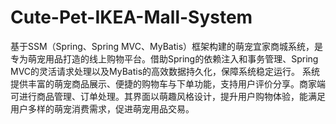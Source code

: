 # Cute-Pet-IKEA-Mall-System
基于SSM（Spring、Spring MVC、MyBatis）框架构建的萌宠宜家商城系统，是专为萌宠用品打造的线上购物平台。借助Spring的依赖注入和事务管理、Spring MVC的灵活请求处理以及MyBatis的高效数据持久化，保障系统稳定运行。  系统提供丰富的萌宠商品展示、便捷的购物车与下单功能，支持用户评价分享。商家端可进行商品管理、订单处理。其界面以萌趣风格设计，提升用户购物体验，能满足用户多样的萌宠消费需求，促进萌宠用品交易。 
